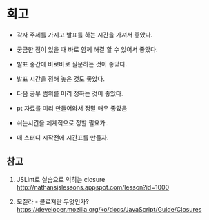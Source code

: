 회고
==

- 각자 주제를 가지고 발표를 하는 시간을 가져서 좋았다.
- 궁금한 점이 있을 때 바로 함께 해결 할 수 있어서 좋았다. 
- 발표 중간에 바로바로 질문하는 것이 좋았다.
- 발표 시간을 정해 놓은 것도 좋았다.
- 다음 공부 범위를 미리 정하는 것이 좋았다.

- pt 자료를 미리 만들어와서 정말 매우 좋았음
- 쉬는시간을 체계적으로 정할 필요가..
- 매 스터디 시작전에 시간표를 만들자.  




참고
-------------
  1) JSLint로 실습으로 익히는 closure
    http://nathansjslessons.appspot.com/lesson?id=1000
    
  2) 모질라 - 클로져란 무엇인가?
    https://developer.mozilla.org/ko/docs/JavaScript/Guide/Closures
